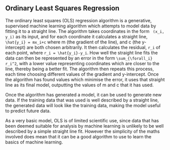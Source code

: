 ## Ordinary Least Squares Regression

The ordinary least squares (OLS) regression algorithm is a generative, supervised machine learning algorithm which attempts to model data by fitting it to a straight line. The algorithm takes coordinates in the form ``` (x_i, y_i)``` as its input, and for each coordinate it calculates a straight line, ```\hat{y_i} = mx_i+c``` where m (the gradient of the line), and c (the y-intercept) are both chosen arbitrarily. It then calculates the residual, ```r_i``` of each point, where ```r_i = \hat{y_i}-y_i```. How well the straight line fits the data can then be represented by an error in the form ```\sum_{\forall_i} r_i^2```, with a lower value representing coordinates which are closer to the line, thereby being a better fit. The algorithm then repeats this process, each time choosing different values of the gradient and y-intercept. Once the algorithm has found values which minimise the error, it uses that straight line as its final model, outputting the values of m and c that it has used. 

Once the algorithm has generated a model, it can be used to generate new data. If the training data that was used is well described by a straight line, the generated data will look like the training data, making the model useful to predict future data.

As a very basic model, OLS is of limited scientific use, since data that has been deemed suitable for analysis by machine learning is unlikely to be well described by a simple straight line fit. However the simplicity of the maths involved does mean that it can be a good algorithm to use to learn the basics of machine learning.
